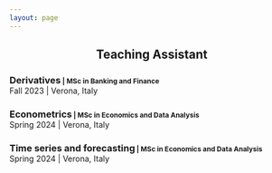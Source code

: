 ```yaml
---
layout: page
---
```



<header style="margin-bottom:0;"><h2 style="margin-bottom:0;">Teaching Assistant</h2></header>

<p style="margin-bottom:0;"><h3 style="margin-bottom:0;">Derivatives<small style="font-size:12px;"> | MSc in Banking and Finance </small></h3>
   Fall 2023 | Verona, Italy
</p>

<p style="margin-bottom:0;"><h3 style="margin-bottom:0;">Econometrics<small style="font-size:12px;"> | MSc in Economics and Data Analysis </small></h3>
   Spring 2024 | Verona, Italy
</p>

<p style="margin-bottom:0;"><h3 style="margin-bottom:0;">Time series and forecasting<small style="font-size:12px;"> | MSc in Economics and Data Analysis </small></h3>
   Spring 2024 | Verona, Italy
</p>
